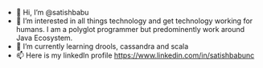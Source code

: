 - 👋 Hi, I’m @satishbabu
- 👀 I’m interested in all things technology and get technology working for humans.  I am a polyglot programmer but predominently work around Java Ecosystem.
- 🌱 I’m currently learning drools, cassandra and scala
- 📫 Here is my linkedIn profile https://www.linkedin.com/in/satishbabunc
